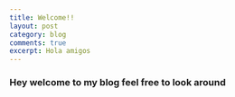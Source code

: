 ```yaml
---
title: Welcome!!
layout: post
category: blog
comments: true
excerpt: Hola amigos
---
```


### Hey welcome to my blog feel free to look around
